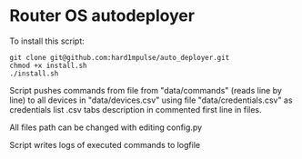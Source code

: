 # Router OS autodeployer
To install this script:
```
git clone git@github.com:hard1mpulse/auto_deployer.git
chmod +x install.sh
./install.sh
```
Script pushes commands from file from "data/commands" (reads line by line) to all devices in "data/devices.csv" using file "data/credentials.csv" as credentials list
.csv tabs description in commented first line in files.

All files path can be changed with editing config.py

Script writes logs of executed commands to logfile
